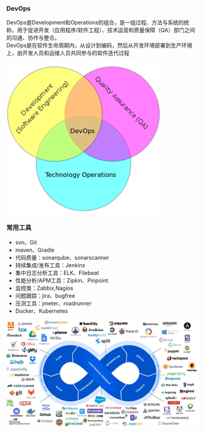 ### DevOps
DevOps是Development和Operations的组合，是一组过程、方法与系统的统称，用于促进开发（应用程序/软件工程）、技术运营和质量保障（QA）部门之间的沟通、协作与整合。   
DevOps是在软件生命周期内，从设计到编码，然后从开发环境部署到生产环境上，由开发人员和运维人员共同参与的软件迭代过程

![](./resources/20190625172341.png)
### 常用工具

* svn、Git
* maven、Gradle
* 代码质量：sonarqube、sonarscanner
* 持续集成/发布工具：Jenkins
* 集中日志分析工具：ELK、Filebeat
* 性能分析/APM工具：Zipkin、Pinpoint
* 监控类：Zabbix,Nagios
* 问题跟踪：jira、bugfree
* 压测工具：jmeter、roadrunner
* Docker、Kubernetes

![](./resources/20190625173140.png)